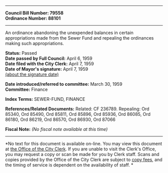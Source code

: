 * * * * *  
  
**Council Bill Number: [](#h0)[](#h2)79558**   
**Ordinance Number: 88101**  
  
* * * * *  
  
An ordinance abandoning the unexpended balances in certain appropriations made from the Sewer Fund and repealing the ordinances making such appropriations.  
  
**Status:** Passed   
**Date passed by Full Council:** April 6, 1959   
**Date filed with the City Clerk:** April 7, 1959   
**Date of Mayor's signature:** April 7, 1959   
[(about the signature date)](/~public/approvaldate.htm)   
  
  
**Date introduced/referred to committee:** March 30, 1959   
**Committee:** Finance   
  
**Index Terms:** SEWER-FUND, FINANCE  
  
**References/Related Documents:** Related: CF 236789. Repealing: Ord 85340, Ord 85490, Ord 85811, Ord 85896, Ord 85936, Ord 86085, Ord 86180, Ord 86219, Ord 86570, Ord 86930, Ord 87066  
  
**Fiscal Note:** *(No fiscal note available at this time)*  
  
* * * * *  
  
*No text for this document is available on-line. You may view this document at [the Office of the City Clerk](http://www.seattle.gov/leg/clerk/contactUs.htm). If you are unable to visit the Clerk's Office, you may request a copy or scan be made for you by Clerk staff. Scans and copies provided by the Office of the City Clerk are subject to [copy fees](http://clerk.seattle.gov/~public/clerkfees.htm), and the timing of service is dependent on the availability of staff. *  
  
  
